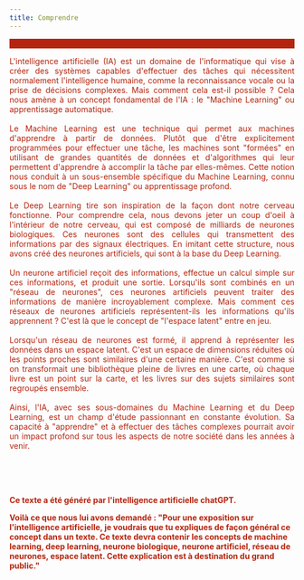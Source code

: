 ```yaml
---
title: Comprendre
---
```

<div style="background-color:#b5240e;margin-bottom:10px"><br></div>
<font color="#b5240e">
<p style="text-align: justify">L'intelligence artificielle (IA) est un domaine de l'informatique qui vise à créer des systèmes capables d'effectuer des tâches qui nécessitent normalement l'intelligence humaine, comme la reconnaissance vocale ou la prise de décisions complexes. Mais comment cela est-il possible ? Cela nous amène à un concept fondamental de l'IA : le "Machine Learning" ou apprentissage automatique.
<br><br>
Le Machine Learning est une technique qui permet aux machines d'apprendre à partir de données. Plutôt que d'être explicitement programmées pour effectuer une tâche, les machines sont "formées" en utilisant de grandes quantités de données et d'algorithmes qui leur permettent d'apprendre à accomplir la tâche par elles-mêmes. Cette notion nous conduit à un sous-ensemble spécifique du Machine Learning, connu sous le nom de "Deep Learning" ou apprentissage profond.
<br><br>
Le Deep Learning tire son inspiration de la façon dont notre cerveau fonctionne. Pour comprendre cela, nous devons jeter un coup d'oeil à l'intérieur de notre cerveau, qui est composé de milliards de neurones biologiques. Ces neurones sont des cellules qui transmettent des informations par des signaux électriques. En imitant cette structure, nous avons créé des neurones artificiels, qui sont à la base du Deep Learning.
<br><br>
Un neurone artificiel reçoit des informations, effectue un calcul simple sur ces informations, et produit une sortie. Lorsqu'ils sont combinés en un "réseau de neurones", ces neurones artificiels peuvent traiter des informations de manière incroyablement complexe. Mais comment ces réseaux de neurones artificiels représentent-ils les informations qu'ils apprennent ? C'est là que le concept de "l'espace latent" entre en jeu.
<br><br>
Lorsqu'un réseau de neurones est formé, il apprend à représenter les données dans un espace latent. C'est un espace de dimensions réduites où les points proches sont similaires d'une certaine manière. C'est comme si on transformait une bibliothèque pleine de livres en une carte, où chaque livre est un point sur la carte, et les livres sur des sujets similaires sont regroupés ensemble.
<br><br>
Ainsi, l'IA, avec ses sous-domaines du Machine Learning et du Deep Learning, est un champ d'étude passionnant en constante évolution. Sa capacité à "apprendre" et à effectuer des tâches complexes pourrait avoir un impact profond sur tous les aspects de notre société dans les années à venir.</p>
<br><br><br>
<p style="text-align: justify"><b>
Ce texte a été généré par l'intelligence artificielle  chatGPT.

Voilà ce que nous lui avons demandé :
"Pour une exposition sur l'intelligence artificielle, je voudrais que tu expliques de façon général ce concept dans un texte. Ce texte devra contenir  les concepts de machine learning, deep learning, neurone biologique, neurone artificiel, réseau de neurones, espace latent. Cette explication est à destination du grand public."</b>
</p></font>